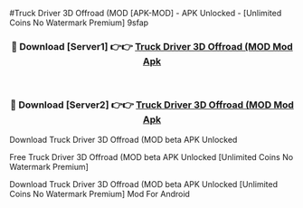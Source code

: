 #Truck Driver 3D Offroad (MOD [APK-MOD] - APK Unlocked - [Unlimited Coins No Watermark Premium] 9sfap



<div align="center">

<h3>🔴 Download [Server1] 👉👉 <a href="https://momento.my/?title=Truck_Driver_3D_Offroad_(MOD">Truck Driver 3D Offroad (MOD Mod Apk</a></h3><br>

<h3>🔴 Download [Server2] 👉👉 <a href="https://momento.my/?title=Truck_Driver_3D_Offroad_(MOD">Truck Driver 3D Offroad (MOD Mod Apk</a></h3>
</div>



Download Truck Driver 3D Offroad (MOD beta APK Unlocked

Free Truck Driver 3D Offroad (MOD beta APK Unlocked [Unlimited Coins No Watermark Premium]

Download Truck Driver 3D Offroad (MOD beta APK Unlocked [Unlimited Coins No Watermark Premium] Mod For Android
